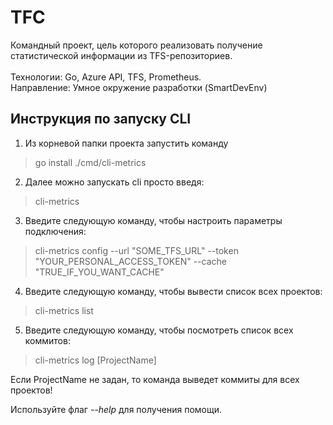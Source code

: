 # TFC

Командный проект, цель которого реализовать получение статистической информации из TFS-репозиториев.
<br/><br/>
Технологии: Go, Azure API, TFS, Prometheus.<br/>
Направление: Умное окружение разработки (SmartDevEnv)

## Инструкция по запуску CLI

1. Из корневой папки проекта запустить команду
> go install ./cmd/cli-metrics
2. Далее можно запускать cli просто введя:
> cli-metrics
3. Введите следующую команду, чтобы настроить параметры подключения:
> cli-metrics config --url "SOME_TFS_URL" --token "YOUR_PERSONAL_ACCESS_TOKEN" --cache "TRUE_IF_YOU_WANT_CACHE"
4. Введите следующую команду, чтобы вывести список всех проектов:
> cli-metrics list
5. Введите следующую команду, чтобы посмотреть список всех коммитов:
> cli-metrics log [ProjectName]

Если ProjectName не задан, то команда выведет коммиты для всех проектов!


Используйте флаг *--help* для получения помощи.
